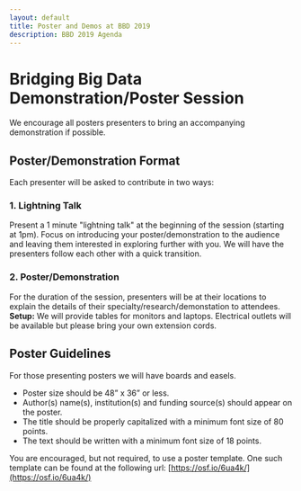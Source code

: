 ```yaml
---
layout: default
title: Poster and Demos at BBD 2019
description: BBD 2019 Agenda
---
```


# Bridging Big Data Demonstration/Poster Session

We encourage all posters presenters to bring an accompanying demonstration if possible.

## Poster/Demonstration Format

Each presenter will be asked to contribute in two ways:

### 1. Lightning Talk

Present a 1 minute "lightning talk" at the beginning of the session (starting at 1pm). Focus on introducing your poster/demonstration to the audience and leaving them interested in exploring further with you. We will have the presenters follow each other with a quick transition.

### 2. Poster/Demonstration
For the duration of the session, presenters will be at their locations to explain the details of their specialty/research/demonstation to attendees.  
**Setup:** We will provide tables for monitors and laptops. Electrical outlets will be available but please bring your own extension cords.

## Poster Guidelines

For those presenting posters we will have boards and easels.
- Poster size should be 48” x 36” or less.
- Author(s) name(s), institution(s) and funding source(s) should appear on the poster.
- The title should be properly capitalized with a minimum font size of 80 points.
- The text should be written with a minimum font size of 18 points.

You are encouraged, but not required, to use a poster template. One such template can be found at the following url: [https://osf.io/6ua4k/](https://osf.io/6ua4k/)
